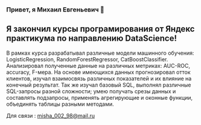 ### Привет, я Михаил Евгеньевич 👋

## Я закончил курсы  програмирования от Яндекс практикума по направлению DataScience!
В рамках курса разрабатывал различные модели машинного обучения: LogisticRegression, RandomForestRegressor, CatBoostClassifier. Анализировал полученные данные на различных метриках: AUC-ROC, accuracy, F-мера. На основе имеющихся данных прогнозировал отток клиентов, изучал взаимосвязь различных показателей и их влияние на конечный результат. Так же изучал базовый SQL, выполнял различные SQL-запросы разной сложности;
умею получать срезы данных и составлять подзапросы,
применять агрегирующие и оконные функции,
объединять таблицы разными методами.

Для связи :
misha_002_98@mail.ru



